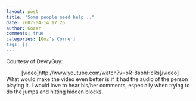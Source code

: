 ```yaml
---
layout: post
title: "Some people need help..."
date: 2007-04-14 17:26
author: Gozar
comments: true
categories: [Goz's Corner]
tags: []
---
```

Courtesy of DevryGuy:
<div align="center">[video]http://www.youtube.com/watch?v=pR-8sbhHcRs[/video]
<div align="left">What would make the video even better is if it had the audio of the person playing it. I would love to hear his/her comments, especially when trying to do the jumps and hitting hidden blocks.</div>
</div>
